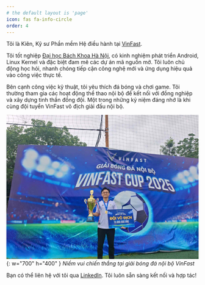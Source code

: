 ```yaml
---
# the default layout is 'page'
icon: fas fa-info-circle
order: 4
---
```


Tôi là Kiên, Kỹ sư Phần mềm Hệ điều hành tại [VinFast](https://vinfast.com/).

Tôi tốt nghiệp [Đại học Bách Khoa Hà Nội](https://hust.edu.vn/),  có kinh nghiệm phát triển Android, Linux Kernel và đặc biệt đam mê các dự án mã nguồn mở. Tôi luôn chủ động học hỏi, nhanh chóng tiếp cận công nghệ mới và ứng dụng hiệu quả vào công việc thực tế.

Bên cạnh công việc kỹ thuật, tôi yêu thích đá bóng và chơi game. Tôi thường tham gia các hoạt động thể thao nội bộ để kết nối với đồng nghiệp và xây dựng tinh thần đồng đội. Một trong những kỷ niệm đáng nhớ là khi cùng đội tuyển VinFast vô địch giải đấu nội bộ.

![Tôi sau trận chung kết nội bộ tại VinFast](/assets/img/personal/35b05bd9-16af-4e40-9aea-17920f2a9344.jpg){: w="700" h="400" }
_Niềm vui chiến thắng tại giải bóng đá nội bộ VinFast_

Bạn có thể liên hệ với tôi qua [LinkedIn](https://www.linkedin.com/in/kiennql/). Tôi luôn sẵn sàng kết nối và hợp tác!